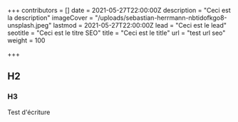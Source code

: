 +++
contributors = []
date = 2021-05-27T22:00:00Z
description = "Ceci est la description"
imageCover = "/uploads/sebastian-herrmann-nbtidofkgo8-unsplash.jpeg"
lastmod = 2021-05-27T22:00:00Z
lead = "Ceci est le lead"
seotitle = "Ceci est le titre SEO"
title = "Ceci est le title"
url = "test url seo"
weight = 100

+++
## H2

### H3

Test d'écriture